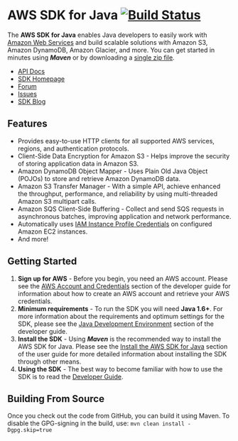 # AWS SDK for Java [![Build Status](https://travis-ci.org/aws/aws-sdk-java.png?branch=master)](https://travis-ci.org/aws/aws-sdk-java)

The **AWS SDK for Java** enables Java developers to easily work with [Amazon Web Services][aws] and build scalable solutions with Amazon S3, Amazon DynamoDB, Amazon Glacier, and more. You can get started in minutes using ***Maven*** or by downloading a [single zip file][install-jar].

* [API Docs][docs-api]
* [SDK Homepage][sdk-website]
* [Forum][sdk-forum]
* [Issues][sdk-issues]
* [SDK Blog][blog]

## Features

* Provides easy-to-use HTTP clients for all supported AWS services, regions, and authentication protocols.
* Client-Side Data Encryption for Amazon S3 - Helps improve the security of storing application data in Amazon S3.
* Amazon DynamoDB Object Mapper - Uses Plain Old Java Object (POJOs) to store and retrieve Amazon DynamoDB data.
* Amazon S3 Transfer Manager - With a simple API, achieve enhanced the throughput, performance, and reliability by using multi-threaded Amazon S3 multipart calls.
* Amazon SQS Client-Side Buffering - Collect and send SQS requests in asynchronous batches, improving application and network performance.
* Automatically uses [IAM Instance Profile Credentials][aws-iam-credentials] on configured Amazon EC2 instances.
* And more!

## Getting Started

1. **Sign up for AWS** - Before you begin, you need an AWS account. Please see the [AWS Account and Credentials][docs-signup] section of the developer guide for information about how to create an AWS account and retrieve your AWS credentials.
1. **Minimum requirements** - To run the SDK you will need **Java 1.6+**. For more information about the requirements and optimum settings for the SDK, please see the [Java Development Environment][docs-signup] section of the developer guide.
1. **Install the SDK** - Using ***Maven*** is the recommended way to install the AWS SDK for Java. Please see the
   [Install the AWS SDK for Java][docs-signup] section of the user guide for more detailed information about installing the SDK through other means.
1. **Using the SDK** - The best way to become familiar with how to use the SDK is to read the [Developer Guide][docs-guide].

## Building From Source

Once you check out the code from GitHub, you can build it using Maven.  To disable the GPG-signing in the build, use: `mvn clean install -Dgpg.skip=true`

[install-jar]: http://sdk-for-java.amazonwebservices.com/latest/aws-java-sdk.zip
[aws]: http://aws.amazon.com/
[sdk-website]: http://aws.amazon.com/sdkforjava
[sdk-forum]: http://developer.amazonwebservices.com/connect/forum.jspa?forumID=70
[sdk-issues]: https://github.com/aws/aws-sdk-java/issues
[sdk-license]: http://aws.amazon.com/apache2.0/
[docs-api]: http://docs.aws.amazon.com/AWSJavaSDK/latest/javadoc/index.html
[docs-signup]: http://docs.aws.amazon.com/AWSSdkDocsJava/latest/DeveloperGuide/java-dg-setup.html
[aws-iam-credentials]: http://docs.aws.amazon.com/AWSSdkDocsJava/latest/DeveloperGuide/java-dg-roles.html
[docs-guide]: http://docs.aws.amazon.com/AWSSdkDocsJava/latest/DeveloperGuide/welcome.html
[blog]: https://java.awsblog.com
